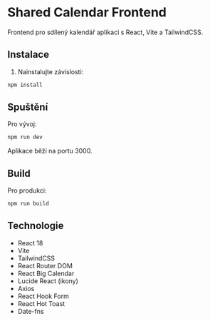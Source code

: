 # Shared Calendar Frontend

Frontend pro sdílený kalendář aplikaci s React, Vite a TailwindCSS.

## Instalace

1. Nainstalujte závislosti:
```bash
npm install
```

## Spuštění

Pro vývoj:
```bash
npm run dev
```

Aplikace běží na portu 3000.

## Build

Pro produkci:
```bash
npm run build
```

## Technologie

- React 18
- Vite
- TailwindCSS
- React Router DOM
- React Big Calendar
- Lucide React (ikony)
- Axios
- React Hook Form
- React Hot Toast
- Date-fns
